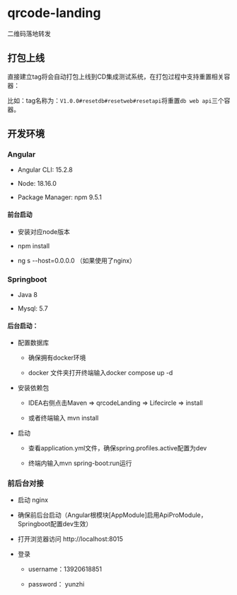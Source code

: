 # qrcode-landing

二维码落地转发

## 打包上线

直接建立tag将会自动打包上线到CD集成测试系统，在打包过程中支持重置相关容器：

比如：tag名称为：`V1.0.0#resetdb#resetweb#resetapi`将重置`db web api`三个容器。

## 开发环境

### Angular

- Angular CLI: 15.2.8

- Node: 18.16.0

- Package Manager: npm 9.5.1

#### 前台启动

- 安装对应node版本

- npm install

- ng s --host=0.0.0.0 （如果使用了nginx）

### Springboot

- Java 8

- Mysql: 5.7

#### 后台启动：

- 配置数据库
  
  - 确保拥有docker环境
  
  - docker 文件夹打开终端输入docker compose up -d

- 安装依赖包
  
  - IDEA右侧点击Maven => qrcodeLanding => Lifecircle => install
  
  - 或者终端输入 mvn install

- 启动
  
  - 查看application.yml文件，确保spring.profiles.active配置为dev
  
  - 终端内输入mvn spring-boot:run运行

### 前后台对接

- 启动 nginx

- 确保前后台启动（Angular根模块[AppModule]启用ApiProModule，Springboot配置dev生效）

- 打开浏览器访问 http://localhost:8015

- 登录
  
  - username：13920618851
  
  - password： yunzhi

